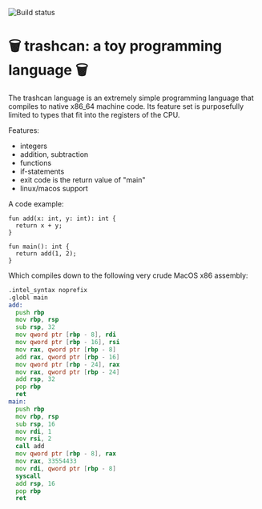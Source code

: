 ![Build status](https://github.com/helmutschneider/trashcan/workflows/build/badge.svg)

# 🗑️ trashcan: a toy programming language 🗑️

The trashcan language is an extremely simple programming language
that compiles to native x86_64 machine code. Its feature set is
purposefully limited to types that fit into the registers of the CPU.

Features:
  - integers
  - addition, subtraction
  - functions
  - if-statements
  - exit code is the return value of "main"
  - linux/macos support

A code example:
```
fun add(x: int, y: int): int {
  return x + y;
}

fun main(): int {
  return add(1, 2);
}
```

Which compiles down to the following very crude MacOS x86 assembly:
```asm
.intel_syntax noprefix
.globl main
add:
  push rbp
  mov rbp, rsp
  sub rsp, 32
  mov qword ptr [rbp - 8], rdi
  mov qword ptr [rbp - 16], rsi
  mov rax, qword ptr [rbp - 8]
  add rax, qword ptr [rbp - 16]
  mov qword ptr [rbp - 24], rax
  mov rax, qword ptr [rbp - 24]
  add rsp, 32
  pop rbp
  ret
main:
  push rbp
  mov rbp, rsp
  sub rsp, 16
  mov rdi, 1
  mov rsi, 2
  call add
  mov qword ptr [rbp - 8], rax
  mov rax, 33554433
  mov rdi, qword ptr [rbp - 8]
  syscall
  add rsp, 16
  pop rbp
  ret
```
